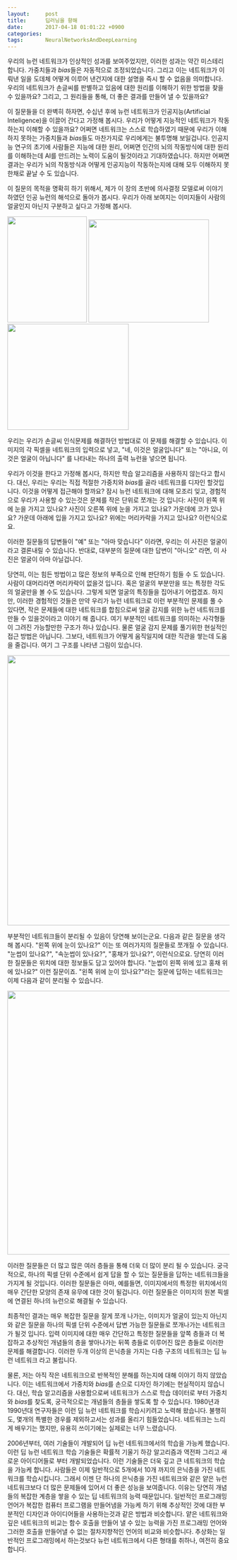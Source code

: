 ```yaml
---
layout:     post
title:      딥러닝을 향해
date:       2017-04-18 01:01:22 +0900
categories: 
tags:       NeuralNetworksAndDeepLearning
---
```


우리의 뉴런 네트워크가 인상적인 성과를 보여주었지만, 이러한 성과는 약간 미스테리 합니다. 가중치들과 $bias$들은 자동적으로 조정되었습니다. 그리고 이는 네트워크가 이뤄낸 일을 도데체 어떻게 이루어 낸건지에 대한 설명을 즉시 할 수 없음을 의미합니다. 우리의 네트워크가 손글씨를 판별하고 있음에 대한 원리를 이해하기 위한 방법을 찾을 수 있을까요? 그리고, 그 원리들을 통해, 더 좋은 결과를 만들어 낼 수 있을까요?

이 질문들을 더 완벽히 하자면, 수십년 후에 뉴런 네트워크가 인공지능(Artificial Inteligence)을 이끌어 간다고 가정해 봅시다. 우리가 어떻게 지능적인 네트워크가 작동하는지 이해할 수 있을까요? 어쩌면 네트워크는 스스로 학습하였기 때문에 우리가 이해하지 못하는 가중치들과 $bias$들도 마찬가지로 우리에게는 불투명해 보일겁니다. 인공지능 연구의 초기에 사람들은 지능에 대한 원리, 어쩌면 인간의 뇌의 작동방식에 대한 원리를 이해하는데 AI를 만드려는 노력이 도움이 될것이라고 기대하였습니다. 하지만 어쩌면 결과는 우리가 뇌의 작동방식과 어떻게 인공지능이 작동하는지에 대해 모두 이해하지 못한채로 끝날 수 도 있습니다.

<!-- more -->

이 질문의 목적을 명확히 하기 위해서, 제가 이 장의 초반에 의사결정 모델로써 이야기 하였던 인공 뉴런의 해석으로 돌아가 봅시다. 우리가 아래 보여지는 이미지들이 사람의 얼굴인지 아닌지 구분하고 싶다고 가정해 봅시다.

<div>
<img src="https://cfile3.uf.tistory.com/image/252EA84758F4DC7B051F2A" height="240" width="180"/>
<img src="https://cfile9.uf.tistory.com/image/224EDF4758F4DC7C0A6C54" height="233" width="273"/>
<img src="https://cfile2.uf.tistory.com/image/2441D84758F4DC7C043F55" height="240" width="275"/>
</div>

우리는 우리가 손글씨 인식문제를 해결하던 방법대로 이 문제를 해결할 수 있습니다. 이미지의 각 픽셀을 네트워크의 입력으로 넣고, "네, 이것은 얼굴입니다" 또는 "아니요, 이것은 얼굴이 아닙니다" 를 나타내는 하나의 출력 뉴런을 넣으면 됩니다.

우리가 이것을 한다고 가정해 봅시다, 하지만 학습 알고리즘을 사용하지 않는다고 합시다. 대신, 우리는 우리는 직접 적절한 가중치와 $bias$를 골라 네트워크를 디자인 할것입니다. 이것을 어떻게 접근해야 할까요? 잠시 뉴런 네트워크에 대해 모조리 잊고, 경험적으로 우리가 사용할 수 있는것은 문제를 작은 단위로 쪼개는 것 입니다: 사진이 왼쪽 위에 눈을 가지고 있나요? 사진이 오른쪽 위에 눈을 가지고 있나요? 가운데에 코가 있나요? 가운데 아래에 입을 가지고 있나요? 위에는 머리카락을 가지고 있나요? 이런식으로요.

이러한 질문들의 답변들이 "예" 또는 "아마 맞습니다" 이라면, 우리는 이 사진은 얼굴이라고 결론내릴 수 있습니다. 반대로, 대부분의 질문에 대한 답변이 "아니오" 라면, 이 사진은 얼굴이 아마 아닐겁니다.

당연히, 이는 힘든 방법이고 많은 정보의 부족으로 인해 판단하기 힘들 수 도 있습니다. 사람이 대머리라면 머리카락이 없을것 입니다. 혹은 얼굴의 부분만을 또는 특정한 각도의 얼굴만을 볼 수도 있습니다. 그렇게 되면 얼굴의 특징들을 집어내기 어렵겠죠. 하지만, 이러한 경험적인 것들은 만약 우리가 뉴런 네트워크로 이런 부분적인 문제를 풀 수 있다면, 작은 문제들에 대한 네트워크를 합침으로써 얼굴 감지를 위한 뉴런 네트워크를 만들 수 있을것이라고 이야기 해 줍니다. 여기 부분적인 네트워크를 의미하는 사각형들이 그려진 가능할만한 구조가 하나 있습니다. 물론 얼굴 감지 문제를 풀기위한 현실적인 접근 방법은 아닙니다. 그보다, 네트워크가 어떻게 움직일지에 대한 직관을 쌓는데 도움을 줄겁니다. 여기 그 구조를 나타낸 그림이 있습니다.

<center><img src="https://cfile6.uf.tistory.com/image/27398A4758F4DF7B013B42" style="max-width:100%;height:auto"  height="409" style="" width="611"/></center>

부분적인 네트워크들이 분리될 수 있음이 당연해 보이는군요. 다음과 같은 질문을 생각해 봅시다. "왼쪽 위에 눈이 있나요?" 이는 또 여러가지의 질문들로 쪼개질 수 있습니다. "눈썹이 있나요?", "속눈썹이 있나요?", "홍채가 있나요?", 이런식으로요. 당연히 이러한 질문들은 위치에 대한 정보들도 담고 있어야 합니다. "눈썹이 왼쪽 위에 있고 홍채 위에 있나요?" 이런 질문이죠. "왼쪽 위에 눈이 있나요?"라는 질문에 답하는 네트워크는 이제 다음과 같이 분리될 수 있습니다.

<center><img src="https://cfile23.uf.tistory.com/image/2461F24E58F4E15414474B" style="max-width:100%;height:auto"  height="239" style="" width="597"/></center>

이러한 질문들은 더 많고 많은 여러 층들을 통해 더욱 더 많이 분리 될 수 있습니다. 궁극적으로, 하나의 픽셀 단위 수준에서 쉽게 답을 할 수 있는 질문들을 답하는 네트워크들을 가지게 될 것입니다. 이러한 질문들은 아마, 예를들면, 이미지에서의 특정한 위치에서의 매우 간단한 모양의 존재 유무에 대한 것이 될겁니다. 이런 질문들은 이미지의 원본 픽셀에 연결된 하나의 뉴런으로 해결될 수 있습니다.

최종적인 결과는 매우 복잡한 질문을 잘게 쪼개 나가는, 이미지가 얼굴이 있는지 아닌지와 같은 질문을 하나의 픽셀 단위 수준에서 답변 가능한 질문들로 쪼개나가는 네트워크가 될것 입니다. 입력 이미지에 대한 매우 간단하고 특정한 질문들을 앞쪽 층들과 더 복잡하고 추상적인 개념들의 층을 쌓아나가는 뒤쪽 층들로 이루어진 많은 층들로 이러한 문제를 해결합니다. 이러한 두개 이상의 은닉층을 가지는 다층 구조의 네트워크는 딥 뉴런 네트워크 라고 불립니다.

물론, 저는 아직 작은 네트워크으로 반복적인 분해를 하는지에 대해 이야기 하지 않았습니다. 이는 네트워크에서 가중치와 $bias$를 손으로 디자인 하기에는 현실적이지 않습니다. 대신, 학습 알고리즘을 사용함으로써 네트워크가 스스로 학습 데이터로 부터 가중치와 $bias$를 찾도록, 궁극적으로는 개념들의 층들을 쌓도록 할 수 있습니다. 1980년과 1990년대 연구자들은 이런 딥 뉴런 네트워크를 학습시키려고 노력해 왔습니다. 불행히도, 몇개의 특별한 경우를 제외하고서는 성과를 올리기 힘들었습니다. 네트워크는 느리게 배우기는 했지만, 유용히 쓰이기에는 실제로는 너무 느렸습니다.

2006년부터, 여러 기술들이 개발되어 딥 뉴런 네트워크에서의 학습을 가능케 했습니다. 이런 딥 뉴런 네트워크 학습 기술들은 확률적 기울기 하강 알고리즘과 역전파 그리고 새로운 아이디어들로 부터 개발되었습니다. 이런 기술들은 더욱 깊고 큰 네트워크의 학습을 가능케 합니다. 사람들은 이제 일반적으로 5개에서 10개 까지의 은닉층을 가진 네트워크를 학습시킵니다. 그래서 이젠 단 하나의 은닉층을 가진 네트워크와 같은 얕은 뉴런 네트워크보다 더 많은 문제들에 있어서 더 좋은 성능을 보여줍니다. 이유는 당연히 개념들의 복잡한 계층을 쌓을 수 있는 딥 네트워크의 능력 때문입니다. 일반적인 프로그래밍 언어가 복잡한 컴퓨터 프로그램을 만들어냄을 가능케 하기 위해 추상적인 것에 대한 부분적인 디자인과 아이디어들을 사용하는것과 같은 방법과 비슷합니다. 얕은 네트워크와 깊은 네트워크의 비교는 함수 호출을 만들어 낼 수 있는 능력을 가진 프로그래밍 언어와 그러한 호출을 만들어낼 수 없는 절차지향적인 언어의 비교와 비슷합니다. 추상화는 일반적인 프로그래밍에서 하는것보다 뉴런 네트워크에서 다른 형태를 취하나, 여전히 중요합니다.

